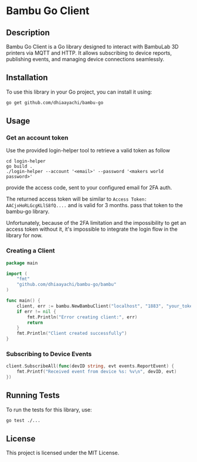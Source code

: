 # Bambu Go Client

## Description

Bambu Go Client is a Go library designed to interact with BambuLab 3D printers via MQTT and HTTP. It allows subscribing to device reports, publishing events, and managing device connections seamlessly.

## Installation

To use this library in your Go project, you can install it using:

```sh
go get github.com/dhiaayachi/bambu-go
```

## Usage

### Get an account token

Use the provided login-helper tool to retrieve a valid token as follow

```shell
cd login-helper
go build .
./login-helper --account '<email>' --password '<makers world password>'
```
provide the access code, sent to your configured email for 2FA auth.

The returned access token will be similar to `Access Token: AACjxHoRLGcgKLlS8fQ....`  and is valid for 3 months.
pass that token to the bambu-go library.

Unfortunately, because of the 2FA limitation and the impossibility to get an access token without it, it's impossible to 
integrate the login flow in the library for now.

### Creating a Client

```go
package main

import (
	"fmt"
	"github.com/dhiaayachi/bambu-go/bambu"
)

func main() {
	client, err := bambu.NewBambuClient("localhost", "1883", "your_token", "http://api.example.com")
	if err != nil {
		fmt.Println("Error creating client:", err)
		return
	}
	fmt.Println("Client created successfully")
}
```

### Subscribing to Device Events

```go
client.SubscribeAll(func(devID string, evt events.ReportEvent) {
	fmt.Printf("Received event from device %s: %v\n", devID, evt)
})
```

## Running Tests

To run the tests for this library, use:

```sh
go test ./...
```

## License

This project is licensed under the MIT License.

